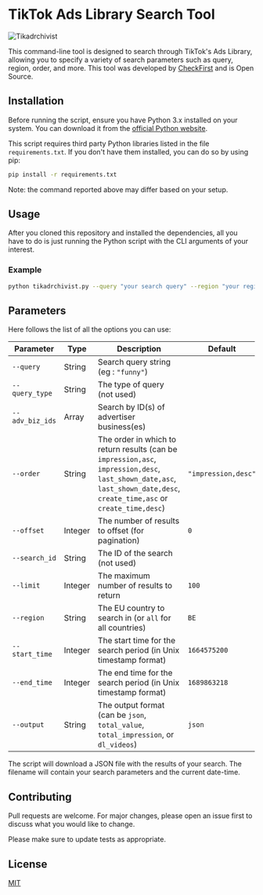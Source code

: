 # TikTok Ads Library Search Tool

![Tikadrchivist](https://checkfirst.network/wp-content/uploads/2023/07/repo_card.png) 

This command-line tool is designed to search through TikTok's Ads Library, allowing you to specify a variety of search parameters such as query, region, order, and more. This tool was developed by [CheckFirst](https://checkfirst.network/) and is Open Source.

## Installation

Before running the script, ensure you have Python 3.x installed on your system. You can download it from the [official Python website](https://www.python.org/downloads/). 

This script requires third party Python libraries listed in the file `requirements.txt`. If you don't have them installed, you can do so by using pip:

```bash
pip install -r requirements.txt
```

Note: the command reported above may differ based on your setup.

## Usage

After you cloned this repository and installed the dependencies, all you have to do is just running the Python script with the CLI arguments of your interest. 

### Example

```bash
python tikadrchivist.py --query "your search query" --region "your region"
```

## Parameters

Here follows the list of all the options you can use:

| Parameter | Type | Description | Default |
|-----------|------|-------------|---------|
| `--query` | String | Search query string (eg : `"funny"`) | ` ` |
| `--query_type` | String | The type of query (not used) | ` ` |
| `--adv_biz_ids` | Array | Search by ID(s) of advertiser business(es) | ` ` |
| `--order` | String | The order in which to return results (can be `impression,asc`, `impression,desc`, `last_shown_date,asc`, `last_shown_date,desc`, `create_time,asc` or `create_time,desc`) | `"impression,desc"` |
| `--offset` | Integer | The number of results to offset (for pagination) | `0` |
| `--search_id` | String | The ID of the search (not used) | ` ` |
| `--limit` | Integer | The maximum number of results to return | `100` |
| `--region` | String | The EU country to search in (or `all` for all countries) | `BE` |
| `--start_time` | Integer | The start time for the search period (in Unix timestamp format) | `1664575200` |
| `--end_time` | Integer | The end time for the search period (in Unix timestamp format) | `1689863218` |
| `--output` | String | The output format (can be `json`, `total_value`, `total_impression`, or `dl_videos`) | `json` |

The script will download a JSON file with the results of your search. The filename will contain your search parameters and the current date-time.

## Contributing

Pull requests are welcome. For major changes, please open an issue first to discuss what you would like to change.

Please make sure to update tests as appropriate.

## License

[MIT](https://choosealicense.com/licenses/mit/)